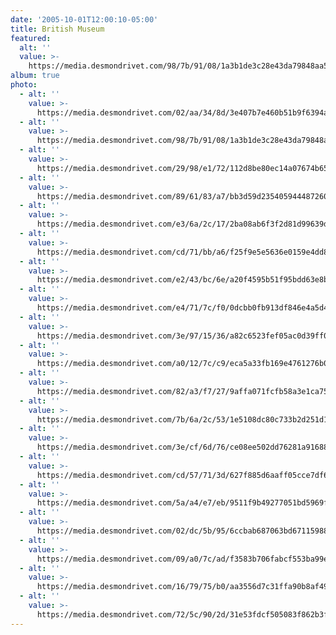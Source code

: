 ```yaml
---
date: '2005-10-01T12:00:10-05:00'
title: British Museum
featured:
  alt: ''
  value: >-
    https://media.desmondrivet.com/98/7b/91/08/1a3b1de3c28e43da79848aa5b5b6c3dea56a3ac02411172d61cb7927.jpg
album: true
photo:
  - alt: ''
    value: >-
      https://media.desmondrivet.com/02/aa/34/8d/3e407b7e460b51b9f6394ac7b7b16040bd66451cdd0dcc1acd3c4d7a.jpg
  - alt: ''
    value: >-
      https://media.desmondrivet.com/98/7b/91/08/1a3b1de3c28e43da79848aa5b5b6c3dea56a3ac02411172d61cb7927.jpg
  - alt: ''
    value: >-
      https://media.desmondrivet.com/29/98/e1/72/112d8be80ec14a07674b65199c5979300e2937b1e93accf137880243.jpg
  - alt: ''
    value: >-
      https://media.desmondrivet.com/89/61/83/a7/bb3d59d235405944487260340f0fb6785820b31c04f2802a6e299061.jpg
  - alt: ''
    value: >-
      https://media.desmondrivet.com/e3/6a/2c/17/2ba08ab6f3f2d81d99639d57ce5fcf73c4a2ac6b09e242c4de0375af.jpg
  - alt: ''
    value: >-
      https://media.desmondrivet.com/cd/71/bb/a6/f25f9e5e5636e0159e4dd8c6d4508c89a35670c15b4bf468c01f84ce.jpg
  - alt: ''
    value: >-
      https://media.desmondrivet.com/e2/43/bc/6e/a20f4595b51f95bdd63e8b7348a36cebf9e7c8a63ace0b6532e28449.jpg
  - alt: ''
    value: >-
      https://media.desmondrivet.com/e4/71/7c/f0/0dcbb0fb913df846e4a5d43361300ffacca9117b589b5866fb8810a8.jpg
  - alt: ''
    value: >-
      https://media.desmondrivet.com/3e/97/15/36/a82c6523fef05ac0d39ff0ac0576b5610a54aca9e67c3d2e92cb7e54.jpg
  - alt: ''
    value: >-
      https://media.desmondrivet.com/a0/12/7c/c9/eca5a33fb169e4761276b052284a53d417ab2d55f2e329e106fb9c0e.jpg
  - alt: ''
    value: >-
      https://media.desmondrivet.com/82/a3/f7/27/9affa071fcfb58a3e1ca7519491da63f085d9e8c67517380b6b1798b.jpg
  - alt: ''
    value: >-
      https://media.desmondrivet.com/7b/6a/2c/53/1e5108dc80c733b2d251d1353b4876917bd55f5e220b20f3a6649fa4.jpg
  - alt: ''
    value: >-
      https://media.desmondrivet.com/3e/cf/6d/76/ce08ee502dd76281a9168814f6c161dad2cfdfa68dc7491ee338e401.jpg
  - alt: ''
    value: >-
      https://media.desmondrivet.com/cd/57/71/3d/627f885d6aaff05cce7df6acf40b23761765b255448daf5cf378e224.jpg
  - alt: ''
    value: >-
      https://media.desmondrivet.com/5a/a4/e7/eb/9511f9b49277051bd5969f6578e05ee012390fbf111c2bf7e2818da5.jpg
  - alt: ''
    value: >-
      https://media.desmondrivet.com/02/dc/5b/95/6ccbab687063bd671159882f696870cfeaf3661d1ea40d7d22554300.jpg
  - alt: ''
    value: >-
      https://media.desmondrivet.com/09/a0/7c/ad/f3583b706fabcf553ba99e3800489d5544075478ca647b4a04b8fdf6.jpg
  - alt: ''
    value: >-
      https://media.desmondrivet.com/16/79/75/b0/aa3556d7c31ffa90b8af4981c38fcd36604d0d0381fd2a12f53d75b8.jpg
  - alt: ''
    value: >-
      https://media.desmondrivet.com/72/5c/90/2d/31e53fdcf505083f862b3fa43032533cc70b70f4dcb1290a58b65024.jpg
---
```



